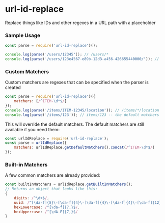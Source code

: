 # url-id-replace
Replace things like IDs and other regexes in a URL path with a placeholder

### Sample Usage
```js
const parse = require('url-id-replace')();

console.log(parse('/users/12345')); // /users/*
console.log(parse('/users/123e4567-e89b-12d3-a456-426655440000/')); // /users/*/
```

### Custom Matchers
Custom matchers are regexes that can be specified when the parser is created
```js
const parse = require('url-id-replace')({
    matchers: [/^ITEM-\d*$/]
});
console.log(parse('/items/ITEM-12345/location')); // /items/*/location
console.log(parse('/items/123')); // items/123 -- the default matchers were overwritten
```

This will override the default matchers. The default matchers are still available if you need them:
```js
const urlIdReplace = require('url-id-replace');
const parse = urlIdReplace({
    matchers: urlIdReplace.getDefaultMatchers().concat(/^ITEM-\d*$/)
});
```

### Built-in Matchers
A few common matchers are already provided:
```js
const builtInMatchers = urlIdReplace.getBuiltInMatchers();
// Returns an object that looks like this:
{
    digits: /^\d+$/,
    uuid: /^[\da-f]{8}\-[\da-f]{4}\-[\da-f]{4}\-[\da-f]{4}\-[\da-f]{12}$/i,
    hexLowercase: /^[\da-f]{7,}$/,
    hexUppercase: /^[\dA-F]{7,}$/
}
```